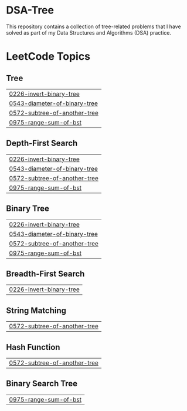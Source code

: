 # DSA-Tree
This repository contains a collection of tree-related problems that I have solved as part of my Data Structures and Algorithms (DSA) practice.

<!---LeetCode Topics Start-->
# LeetCode Topics
## Tree
|  |
| ------- |
| [0226-invert-binary-tree](https://github.com/Guruvamshi14/DSA-Tree/tree/master/0226-invert-binary-tree) |
| [0543-diameter-of-binary-tree](https://github.com/Guruvamshi14/DSA-Tree/tree/master/0543-diameter-of-binary-tree) |
| [0572-subtree-of-another-tree](https://github.com/Guruvamshi14/DSA-Tree/tree/master/0572-subtree-of-another-tree) |
| [0975-range-sum-of-bst](https://github.com/Guruvamshi14/DSA-Tree/tree/master/0975-range-sum-of-bst) |
## Depth-First Search
|  |
| ------- |
| [0226-invert-binary-tree](https://github.com/Guruvamshi14/DSA-Tree/tree/master/0226-invert-binary-tree) |
| [0543-diameter-of-binary-tree](https://github.com/Guruvamshi14/DSA-Tree/tree/master/0543-diameter-of-binary-tree) |
| [0572-subtree-of-another-tree](https://github.com/Guruvamshi14/DSA-Tree/tree/master/0572-subtree-of-another-tree) |
| [0975-range-sum-of-bst](https://github.com/Guruvamshi14/DSA-Tree/tree/master/0975-range-sum-of-bst) |
## Binary Tree
|  |
| ------- |
| [0226-invert-binary-tree](https://github.com/Guruvamshi14/DSA-Tree/tree/master/0226-invert-binary-tree) |
| [0543-diameter-of-binary-tree](https://github.com/Guruvamshi14/DSA-Tree/tree/master/0543-diameter-of-binary-tree) |
| [0572-subtree-of-another-tree](https://github.com/Guruvamshi14/DSA-Tree/tree/master/0572-subtree-of-another-tree) |
| [0975-range-sum-of-bst](https://github.com/Guruvamshi14/DSA-Tree/tree/master/0975-range-sum-of-bst) |
## Breadth-First Search
|  |
| ------- |
| [0226-invert-binary-tree](https://github.com/Guruvamshi14/DSA-Tree/tree/master/0226-invert-binary-tree) |
## String Matching
|  |
| ------- |
| [0572-subtree-of-another-tree](https://github.com/Guruvamshi14/DSA-Tree/tree/master/0572-subtree-of-another-tree) |
## Hash Function
|  |
| ------- |
| [0572-subtree-of-another-tree](https://github.com/Guruvamshi14/DSA-Tree/tree/master/0572-subtree-of-another-tree) |
## Binary Search Tree
|  |
| ------- |
| [0975-range-sum-of-bst](https://github.com/Guruvamshi14/DSA-Tree/tree/master/0975-range-sum-of-bst) |
<!---LeetCode Topics End-->